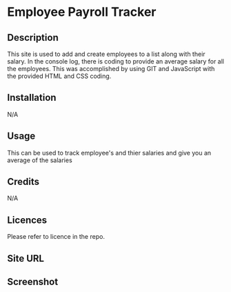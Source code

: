# Employee Payroll Tracker

## Description
This site is used to add and create employees to a list along with their salary. In the console log, there is coding to provide an average salary for all the employees. This was accomplished by using GIT and JavaScript with the provided HTML and CSS coding.

## Installation
N/A

## Usage
This can be used to track employee's and thier salaries and give you an average of the salaries

## Credits
N/A

## Licences 
Please refer to licence in the repo.

## Site URL


## Screenshot 
